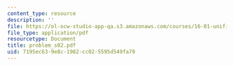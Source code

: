 ```yaml
---
content_type: resource
description: ''
file: https://ol-ocw-studio-app-qa.s3.amazonaws.com/courses/16-01-unified-engineering-i-ii-iii-iv-fall-2005-spring-2006/7195ec639e8c1982cc025595d549fa79_problem_s02.pdf
file_type: application/pdf
resourcetype: Document
title: problem_s02.pdf
uid: 7195ec63-9e8c-1982-cc02-5595d549fa79
---
```

